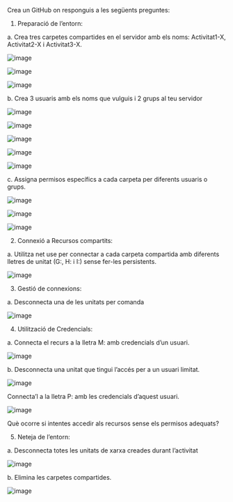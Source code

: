 Crea un GitHub on responguis a les següents preguntes:

1. Preparació de l’entorn:

a. Crea tres carpetes compartides en el servidor amb els noms:
Activitat1-X, Activitat2-X i Activitat3-X.

![image](https://github.com/user-attachments/assets/7499b9fc-3c78-45cd-a1ac-a023d11ab189)

![image](https://github.com/user-attachments/assets/2828837b-49b4-477e-b05f-2b33bec8e487)

![image](https://github.com/user-attachments/assets/196002ba-71ce-41c7-bfa7-74c6e941859b)

b. Crea 3 usuaris amb els noms que vulguis i 2 grups al teu servidor

![image](https://github.com/user-attachments/assets/70a128cf-ad61-4aa0-a57e-fef028e139e7)

![image](https://github.com/user-attachments/assets/7039a4bc-1b2a-4662-8548-58649f694412)

![image](https://github.com/user-attachments/assets/c1a40731-4bdc-445b-a157-111829010219)

![image](https://github.com/user-attachments/assets/3cb0d267-7c14-45f6-9478-c525392df3ea)

![image](https://github.com/user-attachments/assets/c69ca7f1-f9ec-4e1e-ba01-8b943a3f26d0)

c. Assigna permisos específics a cada carpeta per diferents usuaris o
grups.

![image](https://github.com/user-attachments/assets/2335fde0-fc7a-4e9f-b7bc-a936111943aa)

![image](https://github.com/user-attachments/assets/19a5c071-e61a-4c9b-aced-5c366a923c9d)

![image](https://github.com/user-attachments/assets/25a8722b-c6c0-482a-a73a-75a939409bfa)

2. Connexió a Recursos compartits:

a. Utilitza net use per connectar a cada carpeta compartida amb
diferents lletres de unitat (G:, H: i I:) sense fer-les persistents.

![image](https://github.com/user-attachments/assets/51134828-9081-42fe-8874-5f067e8ba027)

3. Gestió de connexions:

a. Desconnecta una de les unitats per comanda

![image](https://github.com/user-attachments/assets/28537459-b3ea-4193-a6a3-ae9a97d07f06)

4. Utilització de Credencials:

a. Connecta el recurs a la lletra M: amb credencials d’un usuari.

![image](https://github.com/user-attachments/assets/f34e3ce8-a4c4-4994-b6a4-9658c65273f4)

b. Desconnecta una unitat que tingui l’accés per a un usuari limitat.

![image](https://github.com/user-attachments/assets/3e3ddaf9-1091-40b8-9b6a-e261b62df134)

Connecta’l a la lletra P: amb les credencials d’aquest usuari.

![image](https://github.com/user-attachments/assets/87f7f39f-b48a-4763-8e9f-12b7b3a97d57)

Què ocorre si intentes accedir als recursos sense els permisos
adequats?

5. Neteja de l’entorn:

a. Desconnecta totes les unitats de xarxa creades durant l’activitat

![image](https://github.com/user-attachments/assets/21b9b21a-322e-4857-a994-2db025e0584a)

b. Elimina les carpetes compartides.

![image](https://github.com/user-attachments/assets/0d0bdf7c-17f0-4019-8f3a-98c69e434519)

